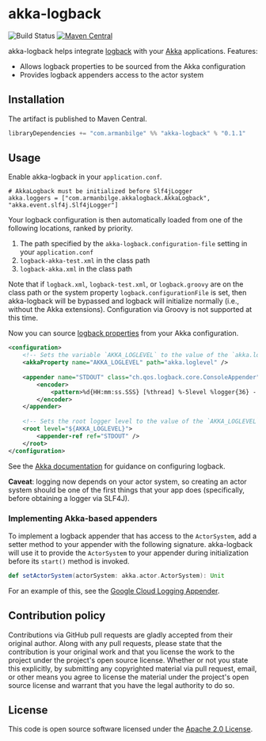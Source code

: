 # akka-logback

![Build Status](https://github.com/armanbilge/akka-logback/workflows/Build/badge.svg)
[![Maven Central](https://img.shields.io/maven-central/v/com.armanbilge/akka-logback_2.13.svg)](https://maven-badges.herokuapp.com/maven-central/com.armanbilge/akka-logback_2.13)

akka-logback helps integrate [logback](https://logback.qos.ch/) with your [Akka](https://akka.io) applications.  Features:
* Allows logback properties to be sourced from the Akka configuration
* Provides logback appenders access to the actor system

## Installation

The artifact is published to Maven Central.

```scala
libraryDependencies += "com.armanbilge" %% "akka-logback" % "0.1.1"
```

## Usage

Enable akka-logback in your `application.conf`.

```hocon
# AkkaLogback must be initialized before Slf4jLogger
akka.loggers = ["com.armanbilge.akkalogback.AkkaLogback", "akka.event.slf4j.Slf4jLogger"]
```

Your logback configuration is then automatically loaded from one of the following locations, ranked by priority.
1. The path specified by the `akka-logback.configuration-file` setting in your `application.conf`
2. `logback-akka-test.xml` in the class path
3. `logback-akka.xml` in the class path

Note that if `logback.xml`, `logback-test.xml`, or `logback.groovy` are on the class path or the system property `logback.configurationFile` is set, then akka-logback will be bypassed and logback will initialize normally (i.e., without the Akka extensions).
Configuration via Groovy is not supported at this time.

Now you can source [logback properties](https://logback.qos.ch/manual/configuration.html#variableSubstitution) from your Akka configuration.

```xml
<configuration>
    <!-- Sets the variable `AKKA_LOGLEVEL` to the value of the `akka.loglevel` setting defined in the Akka configuration -->
    <akkaProperty name="AKKA_LOGLEVEL" path="akka.loglevel" />
    
    <appender name="STDOUT" class="ch.qos.logback.core.ConsoleAppender">
        <encoder>
            <pattern>%d{HH:mm:ss.SSS} [%thread] %-5level %logger{36} - %msg%n</pattern>
        </encoder>
    </appender>
    
    <!-- Sets the root logger level to the value of the `AKKA_LOGLEVEL` variable via substitution -->
    <root level="${AKKA_LOGLEVEL}">
        <appender-ref ref="STDOUT" />
    </root>
</configuration>
```

See the [Akka documentation](https://doc.akka.io/docs/akka/current/typed/logging.html#logback) for guidance on configuring logback.

**Caveat**: logging now depends on your actor system, so creating an actor system should be one of the first things that your app does (specifically, before obtaining a logger via SLF4J).

### Implementing Akka-based appenders

To implement a logback appender that has access to the `ActorSystem`, add a setter method to your appender with the following signature.
akka-logback will use it to provide the `ActorSystem` to your appender during initialization before its `start()` method is invoked.

```scala
def setActorSystem(actorSystem: akka.actor.ActorSystem): Unit
```

For an example of this, see the [Google Cloud Logging Appender](https://github.com/armanbilge/alpakka/blob/google-cloud-logging/google-cloud-logging/src/main/scala/akka/stream/alpakka/googlecloud/logging/logback/CloudLoggingAppender.scala).

## Contribution policy

Contributions via GitHub pull requests are gladly accepted from their original author.
Along with any pull requests, please state that the contribution is your original work and that you license the work to the project under the project's open source license.
Whether or not you state this explicitly, by submitting any copyrighted material via pull request, email, or other means you agree to license the material under the project's open source license and warrant that you have the legal authority to do so.

## License

This code is open source software licensed under the [Apache 2.0 License](http://www.apache.org/licenses/LICENSE-2.0.html).
